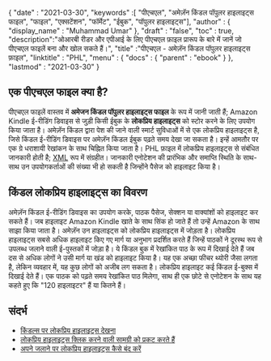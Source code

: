 {
  "date" : "2021-03-30",
  "keywords" :[ "पीएचएल", "अमेज़ॅन किंडल पॉपुलर हाइलाइट्स फाइल", "फाइल", "एक्सटेंशन", "फॉर्मेट", "ईबुक", "पॉपुलर हाइलाइट्स"],
  "author" : {
    "display_name" : "Muhammad Umar"
},
  "draft" : "false",
  "toc" : true,
  "description":"ओआरबी रीडर और एपीआई के लिए पीएचएल फ़ाइल प्रारूप के बारे में जानें जो पीएचएल फाइलें बना और खोल सकते हैं।",
  "title" :"पीएचएल - अमेज़ॅन किंडल पॉपुलर हाइलाइट्स फ़ाइल",
  "linktitle" : "PHL",
  "menu" : {
    "docs" : {
      "parent" : "ebook"
}
},
  "lastmod" : "2021-03-30"
}

## एक पीएचएल फाइल क्या है?

पीएचएल फाइलें वास्तव में **अमेजन किंडल पॉपुलर हाइलाइट्स फाइल** के रूप में जानी जाती हैं; Amazon Kindle ई-रीडिंग डिवाइस से जुड़ी किसी ईबुक के **लोकप्रिय हाइलाइट्स** को स्टोर करने के लिए उपयोग किया जाता है। अमेज़ॅन किंडल द्वारा पेश की जाने वाली स्मार्ट सुविधाओं में से एक लोकप्रिय हाइलाइट्स है, जिसे किंडल ई-रीडिंग डिवाइस पर अमेज़ॅन किंडल ईबुक पढ़ते समय देखा जा सकता है। इन्हें आमतौर पर एक ग्रे धराशायी रेखांकन के साथ चिह्नित किया जाता है। PHL फ़ाइल में लोकप्रिय हाइलाइट्स से संबंधित जानकारी होती है; [XML](/hi/web/xml/) रूप में संग्रहीत। जानकारी एनोटेशन की प्रारंभिक और समाप्ति स्थिति के साथ-साथ उन उपयोगकर्ताओं की संख्या भी हो सकती है जिन्होंने पैसेज को हाइलाइट किया है।

## किंडल लोकप्रिय हाइलाइट्स का विवरण

अमेज़ॅन किंडल ई-रीडिंग डिवाइस का उपयोग करके, पाठक पैसेज, सेक्शन या वाक्यांशों को हाइलाइट कर सकते हैं। जब हाइलाइट Amazon Kindle खाते के साथ सिंक हो जाते हैं तो उन्हें Amazon के साथ साझा किया जाता है। अमेज़ॅन उन हाइलाइट्स को लोकप्रिय हाइलाइट्स में जोड़ता है। लोकप्रिय हाइलाइट्स सबसे अधिक हाइलाइट किए गए मार्ग या अनुभाग प्रदर्शित करते हैं जिन्हें पाठकों ने दूरस्थ रूप से उपलब्ध जलाने वाली ई-पुस्तकों में जोड़ा है। ये किंडल बुक में रेखांकित पाठ के रूप में दिखाई देते हैं जब दस से अधिक लोगों ने उसी मार्ग या खंड को हाइलाइट किया है। यह एक अच्छा फीचर थ्योरी जैसा लगता है, लेकिन व्यवहार में, यह कुछ लोगों को अजीब लग सकता है। लोकप्रिय हाइलाइट कई किंडल ई-बुक्स में दिखाई देते हैं। एक पाठक को पढ़ते समय रेखांकित पाठ मिलेगा, साथ ही एक छोटे से एनोटेशन के साथ यह कहते हुए कि "120 हाइलाइटर" हैं या कितने हैं।

## संदर्भ

* [किंडल्स पर लोकप्रिय हाइलाइट्स देखना](https://en.wikipedia.org/wiki/Orb_Books)
* [लोकप्रिय हाइलाइट्स क्लिक करने वाली सामग्री को प्रकट करते हैं](https://www.searchenginepeople.com/blog/kindle-highlights.html)
* [अपने जलाने पर लोकप्रिय हाइलाइट्स कैसे बंद करें](https://www.howtogeek.com/355701/how-to-turn-off-popular-highlights-on-your-kindle)


